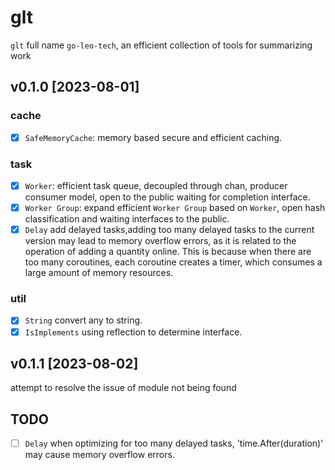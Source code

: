 # glt

`glt` full name `go-leo-tech`, an efficient collection of tools for summarizing work


## v0.1.0 [2023-08-01]
### cache
- [x] `SafeMemoryCache`: memory based secure and efficient caching.
### task
- [x] `Worker`: efficient task queue, decoupled through chan, producer consumer model, open to the public waiting for completion interface.
- [x] `Worker Group`: expand efficient `Worker Group` based on `Worker`, open hash classification and waiting interfaces to the public.
- [x] `Delay` add delayed tasks,adding too many delayed tasks to the current version may lead to memory overflow errors, as it is related to the operation of adding a quantity online. This is because when there are too many coroutines, each coroutine creates a timer, which consumes a large amount of memory resources.
### util
- [x] `String` convert any to string.
- [x] `IsImplements` using reflection to determine interface.

## v0.1.1 [2023-08-02]
attempt to resolve the issue of module not being found

## TODO
- [ ] `Delay` when optimizing for too many delayed tasks, 'time.After(duration)' may cause memory overflow errors.